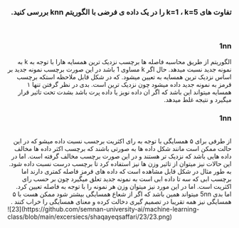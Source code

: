 <div dir="rtl">
  
  ###  تفاوت های k=1 ، k=5 را در یک داده ی فرضی با الگوریتم knn بررسی کنید.

  <br/>


### 1nn

الگوریتم از طریق محاسبه فاصله ها برچسب نزدیک ترین همسایه هارا با توجه به k به نمونه جدید نسبت میدهد.
حال اگر  k مساوی 1 باشد در این صورت برچسب نمونه جدید بر اساس نزدیک ترین همسایه به تعیین میشود. که در شکل قابل ملاحظه استکه برچسب قرمز به نمونه جدید داده میشود چون نزدیک ترین است. 
 بدی در نظر گرفتن تنها ۱ همسایه میتواند این باشد که اگر ان داده نویز یا داده پرت باشد بشدت تحت تاثیر قرار میگیرد و نتیجه غلط میدهد. 
 <br/>
 ### 1nn
 <br/>
از طرفی برای ۵ همسایگی با توجه به رای اکثریت برجسب نسبت داده میشو که در این حالت ممکن است مانند شکل داده ها به صورتی باشند که برچسب اکثر داده ها مخالف داده هایی باشد که نزدیک تر هستند و در این صورت برچسب مخالف گرفته است.
اما در این حالات نیز میتوان از تاثیر وزن ها نیز استفاده کرد تا برچسب درست نسبت داده شود. 
به طور مثال در شکل قابل مشاهده است که داده های قرمز فاصله کمتری دارند اما برچسب ابی که سه تا داده ابی است به نمونه جدید تعلق میگیرد چون بر حسب رای اکثریت است. اما در این مورد نیز میتوان وزن هر نمونه را با توجه به فاصله تعیین کرد.
 <br/>
اما بدی 5nn میتواند همین باشد که اگر از شعاع همسایگی بیشتر شود ممکن هست با ۵ همسایگی نیز همه تقریبا در تصمیم گیری دخالت کرده  و معنای همسایگی را خراب کنند .
<br/>
    </div>
  ![23](https://github.com/semnan-university-ai/machine-learning-class/blob/main/excersiecs/shaqayeqsaffari/23/23.png)
  
  



  <br/>
  

  
